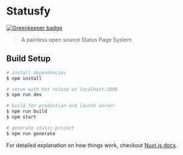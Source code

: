 # Statusfy

[![Greenkeeper badge](https://badges.greenkeeper.io/bazzite/statusfy.svg)](https://greenkeeper.io/)

> A painless open source Status Page System

## Build Setup

``` bash
# install dependencies
$ npm install

# serve with hot reload at localhost:3000
$ npm run dev

# build for production and launch server
$ npm run build
$ npm start

# generate static project
$ npm run generate
```

For detailed explanation on how things work, checkout [Nuxt.js docs](https://nuxtjs.org).
